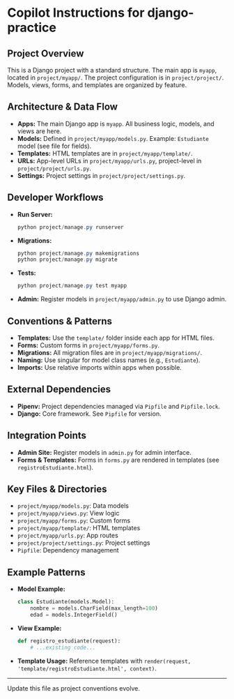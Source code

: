 # Copilot Instructions for django-practice

## Project Overview
This is a Django project with a standard structure. The main app is `myapp`, located in `project/myapp/`. The project configuration is in `project/project/`. Models, views, forms, and templates are organized by feature.

## Architecture & Data Flow
- **Apps:** The main Django app is `myapp`. All business logic, models, and views are here.
- **Models:** Defined in `project/myapp/models.py`. Example: `Estudiante` model (see file for fields).
- **Templates:** HTML templates are in `project/myapp/template/`.
- **URLs:** App-level URLs in `project/myapp/urls.py`, project-level in `project/project/urls.py`.
- **Settings:** Project settings in `project/project/settings.py`.

## Developer Workflows
- **Run Server:**
  ```powershell
  python project/manage.py runserver
  ```
- **Migrations:**
  ```powershell
  python project/manage.py makemigrations
  python project/manage.py migrate
  ```
- **Tests:**
  ```powershell
  python project/manage.py test myapp
  ```
- **Admin:** Register models in `project/myapp/admin.py` to use Django admin.

## Conventions & Patterns
- **Templates:** Use the `template/` folder inside each app for HTML files.
- **Forms:** Custom forms in `project/myapp/forms.py`.
- **Migrations:** All migration files are in `project/myapp/migrations/`.
- **Naming:** Use singular for model class names (e.g., `Estudiante`).
- **Imports:** Use relative imports within apps when possible.

## External Dependencies
- **Pipenv:** Project dependencies managed via `Pipfile` and `Pipfile.lock`.
- **Django:** Core framework. See `Pipfile` for version.

## Integration Points
- **Admin Site:** Register models in `admin.py` for admin interface.
- **Forms & Templates:** Forms in `forms.py` are rendered in templates (see `registroEstudiante.html`).

## Key Files & Directories
- `project/myapp/models.py`: Data models
- `project/myapp/views.py`: View logic
- `project/myapp/forms.py`: Custom forms
- `project/myapp/template/`: HTML templates
- `project/myapp/urls.py`: App routes
- `project/project/settings.py`: Project settings
- `Pipfile`: Dependency management

## Example Patterns
- **Model Example:**
  ```python
  class Estudiante(models.Model):
      nombre = models.CharField(max_length=100)
      edad = models.IntegerField()
  ```
- **View Example:**
  ```python
  def registro_estudiante(request):
      # ...existing code...
  ```
- **Template Usage:**
  Reference templates with `render(request, 'template/registroEstudiante.html', context)`.

---
Update this file as project conventions evolve.
